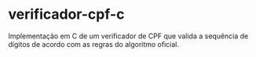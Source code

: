 # verificador-cpf-c
Implementação em C de um verificador de CPF que valida a sequência de dígitos de acordo com as regras do algoritmo oficial.
